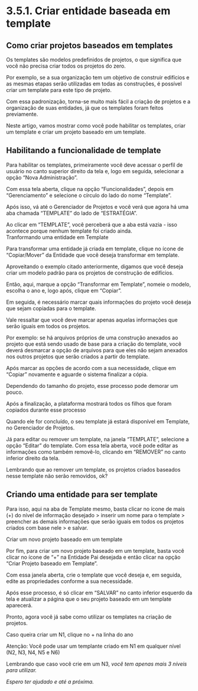 # 3.5.1. Criar entidade baseada em template

## Como criar projetos baseados em templates

Os templates são modelos predefinidos de projetos, o que significa que você não precisa criar todos os projetos do zero.

Por exemplo, se a sua organização tem um objetivo de construir edifícios e as mesmas etapas serão utilizadas em todas as construções, é possível criar um template para este tipo de projeto.

Com essa padronização, torna-se muito mais fácil a criação de projetos e a organização de suas entidades, já que os templates foram feitos previamente.

Neste artigo, vamos mostrar como você pode habilitar os templates, criar um template e criar um projeto baseado em um template.

## Habilitando a funcionalidade de template

Para habilitar os templates, primeiramente você deve acessar o perfil de usuário no canto superior direito da tela e, logo em seguida, selecionar a opção “Nova Administração”.

Com essa tela aberta, clique na opção “Funcionalidades”, depois em “Gerenciamento” e selecione o círculo do lado do nome “Template”.

Após isso, vá até o Gerenciador de Projetos e você verá que agora há uma aba chamada “TEMPLATE” do lado de “ESTRATÉGIA”.

Ao clicar em “TEMPLATE”, você perceberá que a aba está vazia - isso acontece porque nenhum template foi criado ainda.  
Tranformando uma entidade em Template

Para transformar uma entidade já criada em template, clique no ícone de “Copiar/Mover” da Entidade que você deseja transformar em template.

Aproveitando o exemplo citado anteriormente, digamos que você deseja criar um modelo padrão para os projetos de construção de edifícios.

Então, aqui, marque a opção “Transformar em Template”, nomeie o modelo, escolha o ano e, logo após, clique em “Copiar”.

Em seguida, é necessário marcar quais informações do projeto você deseja que sejam copiadas para o template.

Vale ressaltar que você deve marcar apenas aquelas informações que serão iguais em todos os projetos.

Por exemplo: se há arquivos próprios de uma construção anexados ao projeto que está sendo usado de base para a criação do template, você deverá desmarcar a opção de arquivos para que eles não sejam anexados nos outros projetos que serão criados a partir do template.

Após marcar as opções de acordo com a sua necessidade, clique em “Copiar” novamente e aguarde o sistema finalizar a cópia.

Dependendo do tamanho do projeto, esse processo pode demorar um pouco.

Após a finalização, a plataforma mostrará todos os filhos que foram copiados durante esse processo

Quando ele for concluído, o seu template já estará disponível em Template, no Gerenciador de Projetos.

Já para editar ou remover um template, na janela “TEMPLATE”, selecione a opção “Editar” do template. Com essa tela aberta, você pode editar as informações como também removê-lo, clicando em “REMOVER” no canto inferior direito da tela.

Lembrando que ao remover um template, os projetos criados baseados nesse template não serão removidos, ok?

## Criando uma entidade para ser template

Para isso, aqui na aba de Template mesmo, basta clicar no ícone de mais (+) do nível de informação desejado > inserir um nome para o template > preencher as demais informações que serão iguais em todos os projetos criados com base nele > e salvar.

Criar um novo projeto baseado em um template

Por fim, para criar um novo projeto baseado em um template, basta você clicar no ícone de “+” na Entidade Pai desejada e então clicar na opção “Criar Projeto baseado em Template”.  

Com essa janela aberta, crie o template que você deseja e, em seguida, edite as propriedades conforme a sua necessidade.

Após esse processo, é só clicar em “SALVAR” no canto inferior esquerdo da tela e atualizar a página que o seu projeto baseado em um template aparecerá.

Pronto, agora você já sabe como utilizar os templates na criação de projetos.

Caso queira criar um N1, clique no + na linha do ano

Atenção: Você pode usar um templante criado em N1 em qualquer nível (N2, N3, N4, N5 e N6)

Lembrando que caso você crie em um N3, _você tem apenas mais 3 níveis para utilizar._

_Espero ter ajudado e até a próxima._


